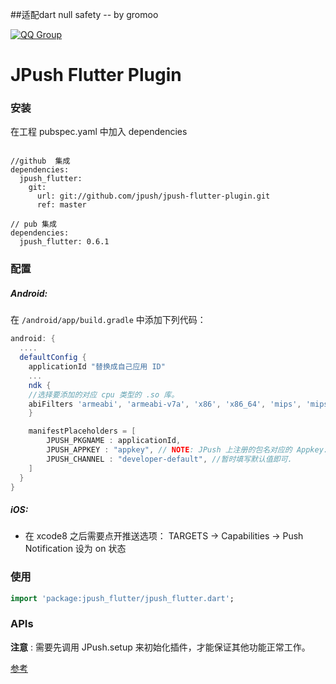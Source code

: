 ##适配dart null safety -- by gromoo

[![QQ Group](https://img.shields.io/badge/QQ%20Group-862401307-red.svg)]()
# JPush Flutter Plugin

### 安装

在工程 pubspec.yaml 中加入 dependencies

```
  
//github  集成
dependencies:
  jpush_flutter:
    git:
      url: git://github.com/jpush/jpush-flutter-plugin.git
      ref: master
      
// pub 集成
dependencies:
  jpush_flutter: 0.6.1
```

### 配置

##### Android:

在 `/android/app/build.gradle` 中添加下列代码：

```groovy
android: {
  ....
  defaultConfig {
    applicationId "替换成自己应用 ID"
    ...
    ndk {
	//选择要添加的对应 cpu 类型的 .so 库。
	abiFilters 'armeabi', 'armeabi-v7a', 'x86', 'x86_64', 'mips', 'mips64', 'arm64-v8a',        
    }

    manifestPlaceholders = [
        JPUSH_PKGNAME : applicationId,
        JPUSH_APPKEY : "appkey", // NOTE: JPush 上注册的包名对应的 Appkey.
        JPUSH_CHANNEL : "developer-default", //暂时填写默认值即可.
    ]
  }    
}
```

##### iOS:

- 在 xcode8 之后需要点开推送选项： TARGETS -> Capabilities -> Push Notification 设为 on 状态

### 使用

```dart
import 'package:jpush_flutter/jpush_flutter.dart';
```

### APIs

**注意** : 需要先调用 JPush.setup 来初始化插件，才能保证其他功能正常工作。

 [参考](./documents/APIs.md)

